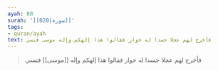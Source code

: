 ```yaml
---
ayah: 88
surah: '[[020|سورة]]'
tags:
- quran/ayah
text: فأخرج لهم عجلا جسدا له خوار فقالوا هذا إلهكم وإله موسى فنسي
---
```

> فأخرج لهم عجلا جسدا له خوار فقالوا هذا إلهكم وإله [[موسى]] فنسي
